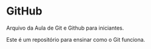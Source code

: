 # GitHub

Arquivo da Aula de Git e Github para iniciantes.

Este é um repositório para ensinar como o Git funciona.
